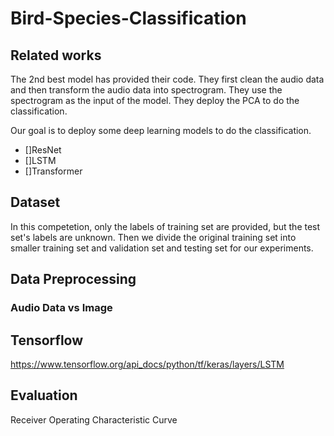 # Bird-Species-Classification

## Related works

The 2nd best model has provided their code. They first clean the audio data and then transform the audio data into spectrogram. They use the spectrogram as the input of the model. They deploy the PCA to do the classification.

Our goal is to deploy some deep learning models to do the classification. 

- []ResNet
- []LSTM
- []Transformer

## Dataset

In this competetion, only the labels of training set are provided, but the test set's labels are unknown. Then we divide the original training set into smaller training set and validation set and testing set for our experiments.

## Data Preprocessing

### Audio Data vs Image

## Tensorflow

https://www.tensorflow.org/api_docs/python/tf/keras/layers/LSTM

## Evaluation

Receiver Operating Characteristic Curve

